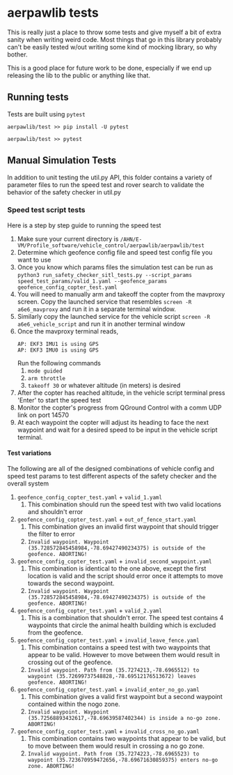 # aerpawlib tests

This is really just a place to throw some tests and give myself a bit of extra sanity when writing weird code.
Most things that go in this library probably can't be easily tested w/out writing some kind of mocking library, so why bother.

This is a good place for future work to be done, especially if we end up releasing the lib to the public or anything like that.

## Running tests

Tests are built using `pytest`

```
aerpawlib/test >> pip install -U pytest

aerpawlib/test >> pytest
```


## Manual Simulation Tests
In addition to unit testing the util.py API, this folder contains a variety of parameter files to run the speed test and rover search to validate the behavior of the safety checker in util.py

### Speed test script tests
Here is a step by step guide to running the speed test
1. Make sure your current directory is `/AHN/E-VM/Profile_software/vehicle_control/aerpawlib/aerpawlib/test`
2. Determine which geofence config file and speed test config file you want to use
3. Once you know which params files the simulation test can be run as `python3 run_safety_checker_sitl_tests.py --script_params speed_test_params/valid_1.yaml --geofence_params geofence_config_copter_test.yaml`
4. You will need to manually arm and takeoff the copter from the mavproxy screen. Copy the launched service that resembles `screen -R a6e6_mavproxy` and run it in a separate terminal window.
5. Similarly copy the launched service for the vehicle script `screen -R a6e6_vehicle_script` and run it in another terminal window
6. Once the mavproxy terminal reads, 
    ```
    AP: EKF3 IMU1 is using GPS
    AP: EKF3 IMU0 is using GPS
    ```
    Run the following commands
    1. `mode guided`
    2. `arm throttle`
    3. `takeoff 30` or whatever altitude (in meters) is desired
 7. After the copter has reached altitude, in the vehicle script terminal press 'Enter' to start the speed test
 8. Monitor the copter's progress from QGround Control with a comm UDP link on port 14570
 9. At each waypoint the copter will adjust its heading to face the next waypoint and wait for a desired speed to be input in the vehicle script terminal.

 #### Test variations
The following are all of the designed combinations of vehicle config and speed test params to test different aspects of the safety checker and the overall system
 1. `geofence_config_copter_test.yaml` + `valid_1.yaml`
    1. This combination should run the speed test with two valid locations and shouldn't error
 2. `geofence_config_copter_test.yaml` + `out_of_fence_start.yaml`
    1. This combination gives an invalid first waypoint that should trigger the filter to error
    2. `Invalid waypoint. Waypoint (35.728572845458984,-78.69427490234375) is outside of the geofence. ABORTING!`
 3. `geofence_config_copter_test.yaml` + `invalid_second_waypoint.yaml`
    1. This combination is identical to the one above, except the first location is valid and the script should error once it attempts to move towards the second waypoint.
    2. `Invalid waypoint. Waypoint (35.728572845458984,-78.69427490234375) is outside of the geofence. ABORTING!`
 4. `geofence_config_copter_test.yaml` + `valid_2.yaml`
    1. This is a combination that shouldn't error. The speed test contains 4 waypoints that circle the animal health building which is excluded from the geofence.
 5. `geofence_config_copter_test.yaml` + `invalid_leave_fence.yaml`
    1. This combination contains a speed test with two waypoints that appear to be valid. However to move between them would result in crossing out of the geofence.
    2. `Invalid waypoint. Path from (35.7274213,-78.6965512) to waypoint (35.72699737548828,-78.69512176513672) leaves geofence. ABORTING!`
 6. `geofence_config_copter_test.yaml` + `invalid_enter_no_go.yaml`
    1. This combination gives a valid first waypoint but a second waypoint contained within the nogo zone.
    2. `Invalid waypoint. Waypoint (35.72568893432617,-78.69639587402344) is inside a no-go zone. ABORTING!`
 7. `geofence_config_copter_test.yaml` + `invalid_cross_no_go.yaml`
    1. This combination contains two waypoints that appear to be valid, but to move between them would result in crossing a no go zone.
    2. `Invalid waypoint. Path from (35.7274223,-78.6965523) to waypoint (35.723670959472656,-78.69671630859375) enters no-go zone. ABORTING!`